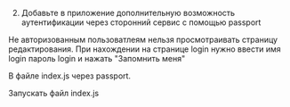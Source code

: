 
2) Добавьте в приложение дополнительную возможность
аутентификации через сторонний сервис с помощью passport

Не авторизованным пользоватлеям нельзя просмотраивать страницу редактирования.
При нахождении на странице login нужно ввести имя login  пароль login и нажать "Запомнить меня"

В файле index.js через passport. 

Запускать файл index.js
